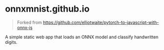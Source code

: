 # onnxmnist.github.io

> Forked from https://github.com/elliotwaite/pytorch-to-javascript-with-onnx-js

A simple static web app that loads an ONNX model and classify handwritten digits.

